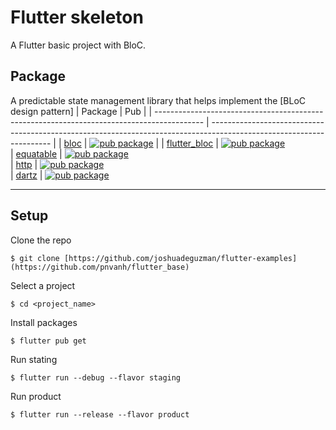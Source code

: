 # Flutter skeleton

A Flutter basic project with BloC.

## Package
A predictable state management library that helps implement the [BLoC design pattern]
| Package                                                                                    | Pub                                                                                                                  |
| ------------------------------------------------------------------------------------------ | -------------------------------------------------------------------------------------------------------------------- |
| [bloc](https://github.com/felangel/bloc/tree/master/packages/bloc)                         | [![pub package](https://img.shields.io/pub/v/bloc.svg)](https://pub.dev/packages/bloc)                               |
| [flutter_bloc](https://github.com/felangel/bloc/tree/master/packages/flutter_bloc)                         | [![pub package](https://img.shields.io/pub/v/bloc.svg)](https://pub.dev/packages/flutter_bloc)     
| [equatable](https://pub.dev/packages/equatable)                         | [![pub package](https://img.shields.io/pub/v/bloc.svg)](https://github.com/felangel/equatable)   
| [http](https://pub.dev/packages/http)                         | [![pub package](https://img.shields.io/pub/v/bloc.svg)](https://github.com/dart-lang/http/tree/master/pkgs/http)   
| [dartz](https://pub.dev/packages/dartz)                         | [![pub package](https://img.shields.io/pub/v/bloc.svg)](https://github.com/spebbe/dartz)   

---
## Setup

Clone the repo
``` 
$ git clone [https://github.com/joshuadeguzman/flutter-examples](https://github.com/pnvanh/flutter_base)
```
Select a project
``` 
$ cd <project_name>
```
Install packages
``` 
$ flutter pub get
```
Run stating
``` 
$ flutter run --debug --flavor staging
```
Run product
```
$ flutter run --release --flavor product
```
